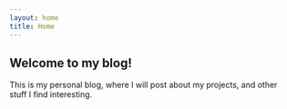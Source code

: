 ```yaml
---
layout: home
title: Home
---
```


## Welcome to my blog!

This is my personal blog, where I will post about my projects, and other stuff I find interesting.